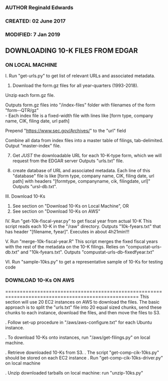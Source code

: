 ### AUTHOR Reginald Edwards
### CREATED: 02 June 2017
### MODIFIED: 7 Jan 2019


## DOWNLOADING 10-K FILES FROM EDGAR

### ON LOCAL MACHINE
I. Run "get-urls.py" to get list of relevant URLs and associated metadata.
  1. Download the form.gz files for all year-quarters (1993-2018).

  Unzip each form.gz file.

  Outputs form.gz files into "/index-files" folder with filenames of the form "form-<Year>-QTR<Quarter>/gz"     
    - Each index file is a fixed-width file with lines like [form type, company name, CIK, filing date, url path]

  Prepend "https://www.sec.gov/Archives/" to the "url" field
  
  Combine all data from index files into a master table of filings, tab-delimited. Output "master-index" file.

 
    
  7. Get *JUST* the downloadable URL for each 10-K-type form, which we will request from the EDGAR server
     Outputs "urls.txt" file.
    
  8. create database of URL and associated metadata. Each line of this "database" file is like
    [form type, company name, CIK, filing date, url path] with headers
    "[formtype, companyname, cik, filingdate, url]"
    Outputs "ursl-db.txt".

III. Download 10-Ks
  1. See section on "Download 10-Ks on Local Machine", OR
  2. See section on "Download 10-Ks on AWS"
  
IV. Run "get-10k-fiscal-year.py" to get fiscal year from actual 10-K
   This script reads each 10-K in the "/raw" directory.
   Outputs "10k-fyears.txt" that has header "[filename, fyear]".
   Executes in about 4h21min!!!

V. Run "merge-10k-fiscal-year.R"
    This script merges the fixed fiscal years with the rest of the metadata on the 10-K filings.
    Relies on "compustat-urls-db.txt" and "10k-fyears.txt".
    Outputs "compustat-urls-db-fixedfyear.txt"

VI. Run "sample-10ks.py" to get a representative sample of 10-Ks for testing code



### DOWNLOAD 10-Ks ON AWS
====================================================================================================
This section will use 20 EC2 instances on AWS to download the files. The basic approach is to split
the "urls.txt" file into 20 equal sized chunks, send these chunks to each instance, download the
files, and then move the files to S3.

. Follow set-up procedure in "/aws/aws-configure.txt" for each Ubuntu instance.

. To download 10-Ks onto instances, run "/aws/get-filings.py" on local machine.

. Retrieve downloaded 10-Ks from S3.
  . The script "get-comp-cik-10ks.py" should be stored on each EC2 instance
  . Run "get-comp-cik-10ks-driver.py" on local machine
  
. Unzip downloaded tarballs on local machine: run "unzip-10ks.py"
